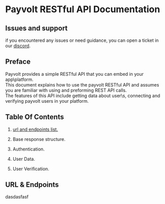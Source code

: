 # Payvolt RESTful API Documentation

## Issues and support

if you encountered any issues or need guidance, you can open a ticket in our [discord](https://discord.gg/MvFSsFm96y).

## Preface

Payvolt provides a simple RESTful API that you can embed in your app\platform.  
This document explains how to use the payvolt RESTful API and assumes you are familiar with using and preforming REST API calls.  
The features of this API include getting data about user\s, connecting and verifying payvolt users in your platform.

## Table Of Contents

1. [url and endpoints list.](#url--endpoints)

2. Base response structure.

3. Authentication.

4. User Data.

5. User Verification.

## URL & Endpoints

dasdasfasf